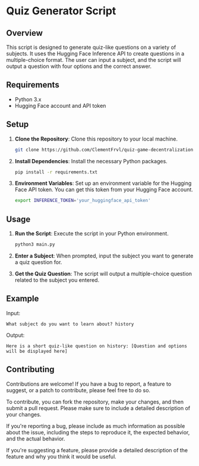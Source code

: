 # Quiz Generator Script

## Overview

This script is designed to generate quiz-like questions on a variety of subjects. It uses the Hugging Face Inference API to create questions in a multiple-choice format. The user can input a subject, and the script will output a question with four options and the correct answer.

## Requirements

- Python 3.x
- Hugging Face account and API token

## Setup

1. **Clone the Repository**: Clone this repository to your local machine.

   ```bash
   git clone https://github.com/ClementFrvl/quiz-game-decentralization
   ```

2. **Install Dependencies**: Install the necessary Python packages.

   ```bash
   pip install -r requirements.txt
   ```

3. **Environment Variables**: Set up an environment variable for the Hugging Face API token. You can get this token from your Hugging Face account.

   ```bash
   export INFERENCE_TOKEN='your_huggingface_api_token'
   ```

## Usage

1. **Run the Script**: Execute the script in your Python environment.

   ```bash
   python3 main.py
   ```

2. **Enter a Subject**: When prompted, input the subject you want to generate a quiz question for.

3. **Get the Quiz Question**: The script will output a multiple-choice question related to the subject you entered.

## Example

Input:
```
What subject do you want to learn about? history
```

Output:
```
Here is a short quiz-like question on history: [Question and options will be displayed here]
```

## Contributing

Contributions are welcome! If you have a bug to report, a feature to suggest, or a patch to contribute, please feel free to do so.

To contribute, you can fork the repository, make your changes, and then submit a pull request. Please make sure to include a detailed description of your changes.

If you're reporting a bug, please include as much information as possible about the issue, including the steps to reproduce it, the expected behavior, and the actual behavior.

If you're suggesting a feature, please provide a detailed description of the feature and why you think it would be useful.
